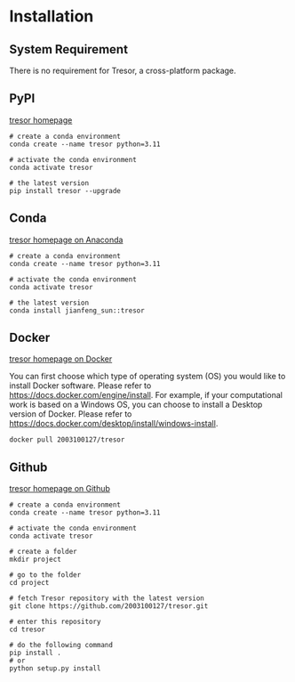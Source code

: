# Installation

## System Requirement

There is no requirement for Tresor, a cross-platform package.

## PyPI

[tresor homepage](https://pypi.org/project/tresor/)

```shell
# create a conda environment
conda create --name tresor python=3.11

# activate the conda environment
conda activate tresor

# the latest version
pip install tresor --upgrade
```

## Conda

[tresor homepage on Anaconda](https://anaconda.org/Jianfeng_Sun/tresor)

```shell
# create a conda environment
conda create --name tresor python=3.11

# activate the conda environment
conda activate tresor

# the latest version
conda install jianfeng_sun::tresor
```


## Docker

[tresor homepage on Docker](https://hub.docker.com/r/2003100127/tresor)

You can first choose which type of operating system (OS) you would like to install Docker software. Please refer to https://docs.docker.com/engine/install. For example, if your computational work is based on a Windows OS, you can choose to install a Desktop version of Docker. Please refer to https://docs.docker.com/desktop/install/windows-install.

```shell
docker pull 2003100127/tresor
```


## Github

[tresor homepage on Github](https://github.com/2003100127/tresor)

```shell
# create a conda environment
conda create --name tresor python=3.11

# activate the conda environment
conda activate tresor

# create a folder
mkdir project

# go to the folder
cd project

# fetch Tresor repository with the latest version
git clone https://github.com/2003100127/tresor.git

# enter this repository
cd tresor

# do the following command
pip install .
# or
python setup.py install
```
